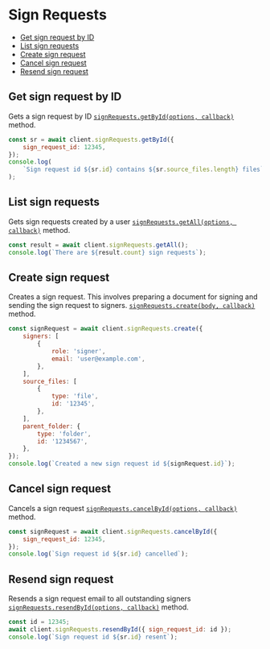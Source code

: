 # Sign Requests

<!-- TODO autogenerate description -->

<!-- START doctoc generated TOC please keep comment here to allow auto update -->
<!-- DON'T EDIT THIS SECTION, INSTEAD RE-RUN doctoc TO UPDATE -->

- [Get sign request by ID](#get-sign-request-by-id)
- [List sign requests](#list-sign-requests)
- [Create sign request](#create-sign-request)
- [Cancel sign request](#cancel-sign-request)
- [Resend sign request](#resend-sign-request)

<!-- END doctoc generated TOC please keep comment here to allow auto update -->

<!-- TODO autogenerate -->

## Get sign request by ID

Gets a sign request by ID [`signRequests.getById(options, callback)`](http://opensource.box.com/box-node-sdk/jsdoc/jsdoc/SignRequestsManager.html#getById)
method.

<!-- sample get_sign_requests_id -->

```js
const sr = await client.signRequests.getById({
	sign_request_id: 12345,
});
console.log(
	`Sign request id ${sr.id} contains ${sr.source_files.length} files`
);
```

## List sign requests

Gets sign requests created by a user [`signRequests.getAll(options, callback)`](http://opensource.box.com/box-node-sdk/jsdoc/jsdoc/SignRequestsManager.html#getAll)
method.

<!-- sample get_sign_requests -->

```js
const result = await client.signRequests.getAll();
console.log(`There are ${result.count} sign requests`);
```

## Create sign request

Creates a sign request. This involves preparing a document for signing and sending the sign request to signers. [`signRequests.create(body, callback)`](http://opensource.box.com/box-node-sdk/jsdoc/jsdoc/SignRequestsManager.html#create)
method.

<!-- sample post_sign_requests -->

```js
const signRequest = await client.signRequests.create({
	signers: [
		{
			role: 'signer',
			email: 'user@example.com',
		},
	],
	source_files: [
		{
			type: 'file',
			id: '12345',
		},
	],
	parent_folder: {
		type: 'folder',
		id: '1234567',
	},
});
console.log(`Created a new sign request id ${signRequest.id}`);
```

## Cancel sign request

Cancels a sign request [`signRequests.cancelById(options, callback)`](http://opensource.box.com/box-node-sdk/jsdoc/jsdoc/SignRequestsManager.html#cancelById)
method.

<!-- sample post_sign_requests_id_cancel -->

```js
const signRequest = await client.signRequests.cancelById({
	sign_request_id: 12345,
});
console.log(`Sign request id ${sr.id} cancelled`);
```

## Resend sign request

Resends a sign request email to all outstanding signers [`signRequests.resendById(options, callback)`](http://opensource.box.com/box-node-sdk/jsdoc/jsdoc/SignRequestsManager.html#resendById)
method.

<!-- sample post_sign_requests_id_resend -->

```js
const id = 12345;
await client.signRequests.resendById({ sign_request_id: id });
console.log(`Sign request id ${sr.id} resent`);
```

